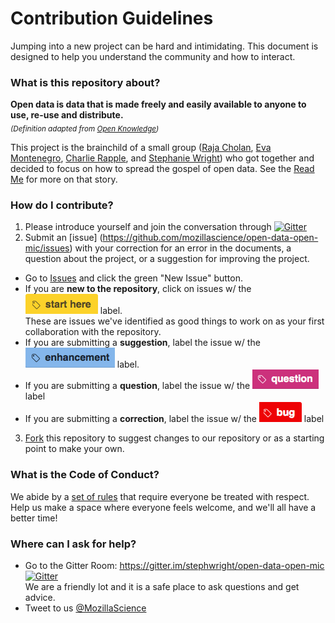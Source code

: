 # Contribution Guidelines

Jumping into a new project can be hard and intimidating. This document is designed to help you understand the community and how to interact.

### What is this repository about?  
**Open data is data that is made freely and easily available to anyone to use, re-use and distribute.**  
<sub>*(Definition adapted from [Open Knowledge](http://opendatahandbook.org/guide/en/what-is-open-data/))*</sub>

This project is the brainchild of a small group ([Raja Cholan](https://twitter.com/what_raja_says), [Eva Montenegro](https://www.linkedin.com/in/evamontenegro), [Charlie Rapple](https://twitter.com/charlierapple), and [Stephanie Wright](https://twitter.com/shefw)) who got together and decided to focus on how to spread the gospel of open data.  See the [Read Me](README.md) for more on that story.

### How do I contribute?
1. Please introduce yourself and join the conversation through [![Gitter](https://badges.gitter.im/stephwright/open-data-open-mic.svg)](https://gitter.im/stephwright/open-data-open-mic?utm_source=badge&utm_medium=badge&utm_campaign=pr-badge)
2. Submit an [issue] (https://github.com/mozillascience/open-data-open-mic/issues) with your correction for an error in the documents, a question about the project, or a suggestion for improving the project.
  * Go to [Issues](https://github.com/mozillascience/open-data-open-mic/issues) and click the green "New Issue" button.
  * If you are **new to the repository**, click on issues w/ the ![start here](/assets/images/LabelStartHere.png) label.  
    These are issues we've identified as good things to work on as your first collaboration with the repository.
  * If you are submitting a **suggestion**, label the issue w/ the ![enhancement](/assets/images/LabelEnhance.png) label.
  * If you are submitting a **question**, label the issue w/ the ![question](/assets/images/LabelQuestion.png) label
  * If you are submitting a **correction**, label the issue w/ the ![bug](/assets/images/LabelBug.png)  label
3. [Fork](https://help.github.com/articles/fork-a-repo/) this repository to suggest changes to our repository or as a starting point to make your own.

### What is the Code of Conduct?
We abide by a [set of rules](code_of_conduct.md) that require everyone be treated with respect. Help us make a space where everyone feels welcome, and we'll all have a better time!

### Where can I ask for help? 
* Go to the Gitter Room: https://gitter.im/stephwright/open-data-open-mic [![Gitter](https://badges.gitter.im/stephwright/open-data-open-mic.svg)](https://gitter.im/stephwright/open-data-open-mic?utm_source=badge&utm_medium=badge&utm_campaign=pr-badge)  
We are a friendly lot and it is a safe place to ask questions and get advice.  
* Tweet to us [@MozillaScience](https://twitter.com/MozillaScience)

